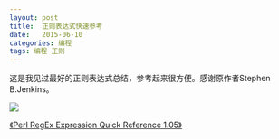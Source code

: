 ```yaml
---
layout: post
title:  正则表达式快速参考
date:   2015-06-10
categories: 编程
tags: 编程 正则
---
```


这是我见过最好的正则表达式总结，参考起来很方便。感谢原作者Stephen B.Jenkins。  

![](https://github.com/HarmonyHu/harmonyhu.github.io/raw/master/_posts/images/Perl.RegEx.Quick.Reference.JPG) 

[《Perl RegEx Expression Quick Reference 1.05》](https://github.com/HarmonyHu/harmonyhu.github.io/raw/master/_posts/books/Perl.RegEx.Quick.Reference.pdf)

